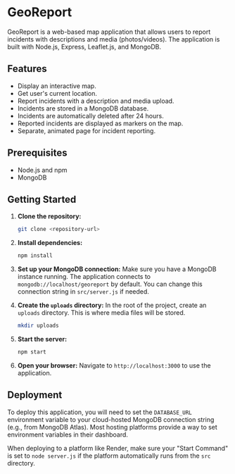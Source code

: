# GeoReport

GeoReport is a web-based map application that allows users to report incidents with descriptions and media (photos/videos). The application is built with Node.js, Express, Leaflet.js, and MongoDB.

## Features

*   Display an interactive map.
*   Get user's current location.
*   Report incidents with a description and media upload.
*   Incidents are stored in a MongoDB database.
*   Incidents are automatically deleted after 24 hours.
*   Reported incidents are displayed as markers on the map.
*   Separate, animated page for incident reporting.

## Prerequisites

*   Node.js and npm
*   MongoDB

## Getting Started

1.  **Clone the repository:**
    ```bash
    git clone <repository-url>
    ```

2.  **Install dependencies:**
    ```bash
    npm install
    ```

3.  **Set up your MongoDB connection:**
    Make sure you have a MongoDB instance running. The application connects to `mongodb://localhost/georeport` by default. You can change this connection string in `src/server.js` if needed.

4.  **Create the `uploads` directory:**
    In the root of the project, create an `uploads` directory. This is where media files will be stored.
    ```bash
    mkdir uploads
    ```

5.  **Start the server:**
    ```bash
    npm start
    ```

6.  **Open your browser:**
    Navigate to `http://localhost:3000` to use the application.

## Deployment

To deploy this application, you will need to set the `DATABASE_URL` environment variable to your cloud-hosted MongoDB connection string (e.g., from MongoDB Atlas). Most hosting platforms provide a way to set environment variables in their dashboard.

When deploying to a platform like Render, make sure your "Start Command" is set to `node server.js` if the platform automatically runs from the `src` directory.
